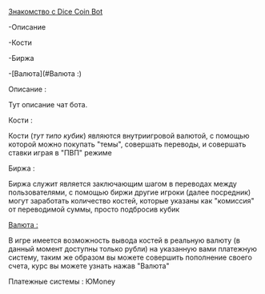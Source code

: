 <a name="Русский"></a>
<a name="English"></a>


[Знакомство с Dice Coin Bot](#Русский)


-Описание

-Кости

-Биржа

-[Валюта](#Валюта :)



Описание : 

Тут описание чат бота.


Кости :

Кости (*тут типо кубик*) являются внутриигровой валютой, с помощью которой можно покупать "темы", совершать переводы, и совершать ставки играя в "ПВП" режиме


Биржа :

 Биржа служит является заключающим шагом в переводах между пользователями, с помощью биржи другие игроки (далее посредник) могут заработать количество костей, которые указаны как "комиссия" от переводимой суммы, просто подбросив кубик


[Валюта :](#Валюта)

В игре имеется возможность вывода костей в реальную валюту (в данный момент доступны только рубли) на указанную вами платежную систему, таким же образом вы можете совершить пополнение своего счета, курс вы можете узнать нажав "Валюта"

Платежные системы : ЮMoney
